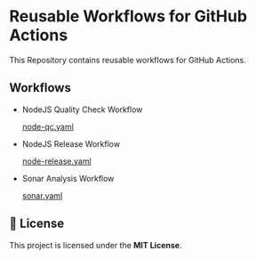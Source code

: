 # Reusable Workflows for GitHub Actions

This Repository contains reusable workflows for GitHub Actions.

## Workflows

- NodeJS Quality Check Workflow

  [node-qc.yaml](./docs/node-qc.md)


- NodeJS Release Workflow

  [node-release.yaml](./docs/node-release.md)


- Sonar Analysis Workflow
  
  [sonar.yaml](./docs/sonar.md)



## 📄 License

This project is licensed under the **MIT License**.
